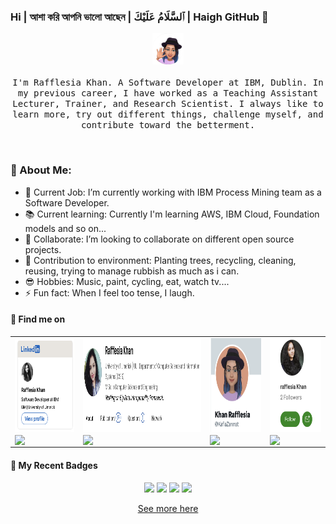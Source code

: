 ### Hi | আশা করি আপনি ভালো আছেন | ٱلسَّلَامُ عَلَيْكَ | Haigh GitHub 👋


<p align="center">
  <img src="images/profile.png" width="50px">
  <br><br>
  <samp>
I'm Rafflesia Khan. A Software Developer at IBM, Dublin. In my previous career, I have worked as a Teaching Assistant Lecturer, Trainer, and Research Scientist. I always like to learn more, try out different things, challenge myself, and contribute toward the betterment.
    
</p>
<br>
              
### 💫 About Me:

- 🔭 Current Job: I’m currently working with IBM Process Mining team as a Software Developer. 
- 📚 Current learning: Currently I'm learning AWS, IBM Cloud, Foundation models and so on...
- 👯 Collaborate: I’m looking to collaborate on different open source projects.
- 🌱 Contribution to environment: Planting trees, recycling, cleaning, reusing, trying to manage rubbish as much as i can.
- 😎 Hobbies: Music, paint, cycling, eat, watch tv....
- ⚡ Fun fact: When I feel too tense, I laugh.

#### 🔎 Find me on

<div>

<table border="0" style="border: none;">
  <tr>
    <!-- Profile LinkedIn -->
    <td>
      <a href="https://ie.linkedin.com/in/rafflesia-khan-164b0781?trk=profile-badge">
        <img width="180" height="150" src="/images/raff-linked-in-profile-card-comic-small.png" alt="Developer Profession - Level 3 Expert">
      </a>
      <img src="https://img.shields.io/badge/linkedin-%230077B5.svg?style=for-the-badge&logo=linkedin&logoColor=white" align="center">
    </td>
    <!-- Profile Research Gate -->
    <td>
      <a href="https://www.researchgate.net/profile/Rafflesia-Khan">
        <img width="400" height="150" src="/images/raff-research-gate-profile-card-comic-small2.png" alt="IBM Open Source Strategic Committer">
      </a>
      <img src="https://img.shields.io/badge/ResearchGate-00CCBB?style=for-the-badge&logo=ResearchGate&logoColor=white" align="center">
    </td>
    <!-- Profile Twitter -->
    <td>
      <a href="https://twitter.com/KafiaZannat?t=xYesq9xEJBPhbivokeuEFw&s=09">
        <img width="150" height="150" src="/images/raff-twitter-acc-profile-card-comic-small.png" alt="IBM Open Source Strategic Committer">
      </a>
      <img src="https://img.shields.io/badge/Twitter-%231DA1F2.svg?style=for-the-badge&logo=Twitter&logoColor=white" align="center">
    </td>
    <!-- Profile medium -->
    <td>
      <a href="https://medium.com/@khan.rafflesia">
        <img width="150" height="150" src="/images/raff-medium-acc-profile-card-comic-small.png" alt="IBM Open Source Strategic Committer">
      </a>
      <img src="https://img.shields.io/badge/Medium-12100E?style=for-the-badge&logo=medium&logoColor=white" align="center">
    </td>
  </tr>
</table>
</div>


#### 💎 My Recent Badges
<!--START_SECTION:badges-->
<p dir="auto" align="center">
  <a target="_blank" rel="noopener noreferrer" href="https://www.credly.com/badges/a5d7f354-1aa3-4966-a6f1-c73653e2fc7f/public_url"><img src="https://images.credly.com/size/220x220/images/bc08972c-3c7d-4b99-82a0-c94bcca36674/Badges_v8-07_Practitioner.png" data-canonical-src="https://media3.giphy.com/media/ln7z2eWriiQAllfVcn/200w.webp" style="max-width: 100%;" width="100"></a>
  <a target="_blank" rel="noopener noreferrer" href="https://www.credly.com/badges/c1c37c06-444c-4b24-9622-be88ea75a75d/public_url"><img src="https://images.credly.com/size/220x220/images/f870e8bb-0b8b-44f5-b926-791d6081e659/Developer-Foundation1.png" data-canonical-src="https://i.giphy.com/media/LMt9638dO8dftAjtco/200.webp" style="max-width: 100%;" width="100"></a>
  <a target="_blank" rel="noopener noreferrer" href="https://www.credly.com/badges/28ab477a-1916-4189-9a79-90a78bf94d7f/public_url"><img src="https://images.credly.com/size/220x220/images/d14e59e1-181d-4f60-a3d7-ea633e218847/First-patent.png" data-canonical-src="https://i.giphy.com/media/eNAsjO55tPbgaor7ma/200w.webp" style="max-width: 100%;" width="100"></a>
  <a target="_blank" rel="noopener noreferrer" href="https://www.credly.com/badges/bcf417a4-b9b3-4e2a-b6cb-496d93ba0386/public_url"><img src="https://images.credly.com/size/220x220/images/7c8ee9ba-02e7-49c0-80dc-f45f77783de2/image.png" data-canonical-src="https://i.giphy.com/media/eNAsjO55tPbgaor7ma/200w.webp" style="max-width: 100%;" width="100"></a>
</p>
<p dir="auto" align="center">
<a target="_blank" rel="noopener noreferrer" href="https://www.credly.com/users/rafflesia-khan.2f08668d">
See more here
</p>


<!--END_SECTION:badges-->

<!-- emojis from https://github.com/markdown-templates/markdown-emojis -->
